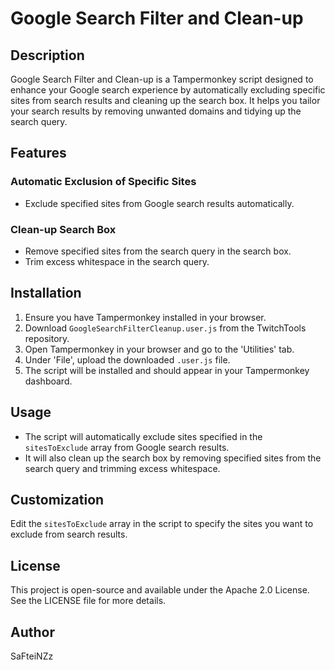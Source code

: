 # Google Search Filter and Clean-up

## Description
Google Search Filter and Clean-up is a Tampermonkey script designed to enhance your Google search experience by automatically excluding specific sites from search results and cleaning up the search box. It helps you tailor your search results by removing unwanted domains and tidying up the search query.

## Features

### Automatic Exclusion of Specific Sites
- Exclude specified sites from Google search results automatically.

### Clean-up Search Box
- Remove specified sites from the search query in the search box.
- Trim excess whitespace in the search query.

## Installation
1. Ensure you have Tampermonkey installed in your browser.
2. Download `GoogleSearchFilterCleanup.user.js` from the TwitchTools repository.
3. Open Tampermonkey in your browser and go to the 'Utilities' tab.
4. Under 'File', upload the downloaded `.user.js` file.
5. The script will be installed and should appear in your Tampermonkey dashboard.

## Usage
- The script will automatically exclude sites specified in the `sitesToExclude` array from Google search results.
- It will also clean up the search box by removing specified sites from the search query and trimming excess whitespace.

## Customization
Edit the `sitesToExclude` array in the script to specify the sites you want to exclude from search results.

## License
This project is open-source and available under the Apache 2.0 License. See the LICENSE file for more details.

## Author
SaFteiNZz

